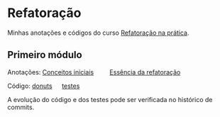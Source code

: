 # Refatoração

Minhas anotações e códigos do curso [Refatoração na prática](https://henriquebastos.net/produtos/refatoracao-na-pratica/).

## Primeiro módulo

Anotações: [Conceitos iniciais](aulas/01_conceitos_iniciais.md) &emsp;&emsp; [Essência da refatoração](aulas/02_essencia_refatoracao.md)

Código: [donuts](code/donuts.py) &emsp; [testes](code/tests/test_donuts.py)

A evolução do código e dos testes pode ser verificada no histórico de commits.